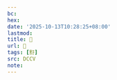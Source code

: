 ```yaml
---
bc:
hex:
date: '2025-10-13T10:28:25+08:00'
lastmod:
title: 􅜶
url: 􅜶
tags: [䵦]
src: DCCV
note:
---
```

